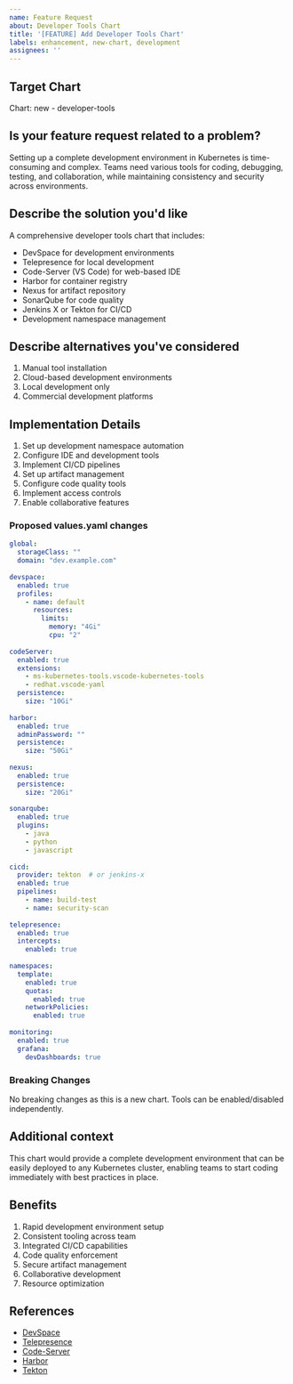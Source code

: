 ```yaml
---
name: Feature Request
about: Developer Tools Chart
title: '[FEATURE] Add Developer Tools Chart'
labels: enhancement, new-chart, development
assignees: ''
---
```


## Target Chart
<!-- Specify which chart this feature request is for, or "new" for a new chart proposal -->
Chart: new - developer-tools

## Is your feature request related to a problem?
<!-- A clear and concise description of what the problem is. Ex. I'm always frustrated when [...] -->
Setting up a complete development environment in Kubernetes is time-consuming and complex. Teams need various tools for coding, debugging, testing, and collaboration, while maintaining consistency and security across environments.

## Describe the solution you'd like
<!-- A clear and concise description of what you want to happen -->
A comprehensive developer tools chart that includes:
- DevSpace for development environments
- Telepresence for local development
- Code-Server (VS Code) for web-based IDE
- Harbor for container registry
- Nexus for artifact repository
- SonarQube for code quality
- Jenkins X or Tekton for CI/CD
- Development namespace management

## Describe alternatives you've considered
<!-- A clear and concise description of any alternative solutions or features you've considered -->
1. Manual tool installation
2. Cloud-based development environments
3. Local development only
4. Commercial development platforms

## Implementation Details
<!-- If you can, explain how this feature might be implemented -->
1. Set up development namespace automation
2. Configure IDE and development tools
3. Implement CI/CD pipelines
4. Set up artifact management
5. Configure code quality tools
6. Implement access controls
7. Enable collaborative features

### Proposed values.yaml changes
<!-- If applicable, suggest how the values.yaml should be modified -->
```yaml
global:
  storageClass: ""
  domain: "dev.example.com"
  
devspace:
  enabled: true
  profiles:
    - name: default
      resources:
        limits:
          memory: "4Gi"
          cpu: "2"
          
codeServer:
  enabled: true
  extensions:
    - ms-kubernetes-tools.vscode-kubernetes-tools
    - redhat.vscode-yaml
  persistence:
    size: "10Gi"
    
harbor:
  enabled: true
  adminPassword: ""
  persistence:
    size: "50Gi"
    
nexus:
  enabled: true
  persistence:
    size: "20Gi"
  
sonarqube:
  enabled: true
  plugins:
    - java
    - python
    - javascript
    
cicd:
  provider: tekton  # or jenkins-x
  enabled: true
  pipelines:
    - name: build-test
    - name: security-scan
    
telepresence:
  enabled: true
  intercepts:
    enabled: true
    
namespaces:
  template:
    enabled: true
    quotas:
      enabled: true
    networkPolicies:
      enabled: true
      
monitoring:
  enabled: true
  grafana:
    devDashboards: true
```

### Breaking Changes
<!-- Would this feature introduce breaking changes? Please describe -->
No breaking changes as this is a new chart. Tools can be enabled/disabled independently.

## Additional context
<!-- Add any other context or screenshots about the feature request here -->
This chart would provide a complete development environment that can be easily deployed to any Kubernetes cluster, enabling teams to start coding immediately with best practices in place.

## Benefits
<!-- Describe the benefits this feature would bring to users -->
1. Rapid development environment setup
2. Consistent tooling across team
3. Integrated CI/CD capabilities
4. Code quality enforcement
5. Secure artifact management
6. Collaborative development
7. Resource optimization

## References
<!-- Add any relevant references, documentation, or examples -->
- [DevSpace](https://devspace.sh/docs/)
- [Telepresence](https://www.telepresence.io/docs/)
- [Code-Server](https://github.com/coder/code-server)
- [Harbor](https://goharbor.io/docs/)
- [Tekton](https://tekton.dev/docs/) 